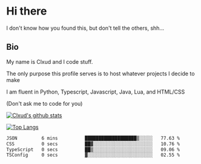 

# Hi there
I don't know how you found this, but don't tell the others, shh...

## Bio
My name is Clxud and I code stuff.

The only purpose this profile serves is to host whatever projects I decide to make

I am fluent in Python, Typescript, Javascript, Java, Lua, and HTML/CSS



(Don't ask me to code for you)

[![Clxud's github stats](https://github-readme-stats.vercel.app/api?username=cloudwithax&count_private=true&theme=dark&show_icons=true)](https://github.com/anuraghazra/github-readme-stats) 

[![Top Langs](https://github-readme-stats.vercel.app/api/top-langs/?username=cloudwithax&theme=dark)](https://github.com/anuraghazra/github-readme-stats)

<!--START_SECTION:waka-->

```txt
JSON         6 mins          ███████████████████▒░░░░░   77.63 %
CSS          0 secs          ██▓░░░░░░░░░░░░░░░░░░░░░░   10.76 %
TypeScript   0 secs          ██▒░░░░░░░░░░░░░░░░░░░░░░   09.06 %
TSConfig     0 secs          ▓░░░░░░░░░░░░░░░░░░░░░░░░   02.55 %
```

<!--END_SECTION:waka-->







